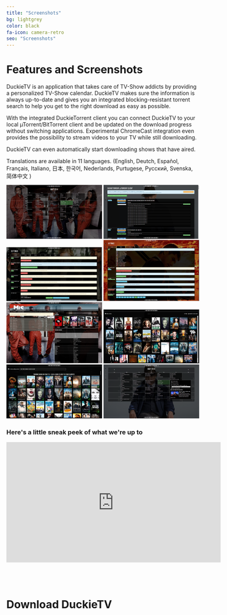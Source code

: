 ```yaml
---
title: "Screenshots"
bg: lightgrey
color: black
fa-icon: camera-retro
seo: "Screenshots"
---
```


# Features and Screenshots  

DuckieTV is an application that takes care of TV-Show addicts by providing a personalized TV-Show calendar. DuckieTV makes sure the information is always up-to-date and gives you an integrated blocking-resistant torrent search to help you get to the right download as easy as possible.

With the integrated DuckieTorrent client you can connect DuckieTV to your local µTorrent/BitTorrent client and be updated on the download progress without switching applications. Experimental ChromeCast integration even provides the possibility to stream videos to your TV while still downloading.

DuckieTV can even automatically start downloading shows that have aired.

Translations are available in 11 languages. (English, Deutch, Español, Français, Italiano, 日本, 한국어, Nederlands, Purtugese, Русский, Svenska, 简体中文 )

<div id="slides"
 data-thumbgrid="true"
 data-effect="slideInverse"
 data-delay="60"
 data-timing="800"
 data-pagination="6"
 data-galleryeffectnext="zoomOut"
 data-galleryeffectprev="zoomOut"
 data-cover="false">

<img  src="img/screenshots/calendar.png" data-highres="img/screenshots/full/calendar.png" alt="calendar" data-caption="calendar" />
<img src="img/screenshots/duckietorrent.png" data-highres="img/screenshots/full/duckietorrent.png" alt="duckietorrent" data-caption="duckietorrent" />
<img  src="img/screenshots/torrentsettings.png" data-highres="img/screenshots/full/torrentsettings.png" alt="torrentsettings" data-caption="torrentsettings" />
<img src="img/screenshots/settings.png" data-highres="img/screenshots/full/settings.png" alt="settings" data-caption="settings" />
<img src="img/screenshots/batchmark.png" data-highres="img/screenshots/full/batchmark.png" alt="batchmark" data-caption="batchmark" />
<img src="img/screenshots/library.png" data-highres="img/screenshots/full/library.png" alt="library" data-caption="library" />
<img  src="img/screenshots/trending.png" data-highres="img/screenshots/full/trending.png" alt="trending" data-caption="trending" />
<img  src="img/screenshots/popup.png" data-highres="img/screenshots/full/popup.png" alt="popup" data-caption="popup" />

</div>

### Here's a little sneak peek of what we're up to

<center>
<iframe width="560" height="315" src="https://www.youtube.com/embed/ECzYwJum6Og" frameborder="0" allowfullscreen></iframe>
</center>

<h1 style='padding-top: 50px;margin-bottom: -80px;'>Download DuckieTV</h1>